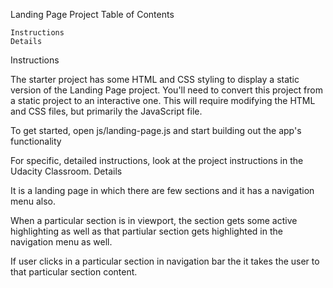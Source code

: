 Landing Page Project
Table of Contents

    Instructions
    Details

Instructions

The starter project has some HTML and CSS styling to display a static version of the Landing Page project. You'll need to convert this project from a static project to an interactive one. This will require modifying the HTML and CSS files, but primarily the JavaScript file.

To get started, open js/landing-page.js and start building out the app's functionality

For specific, detailed instructions, look at the project instructions in the Udacity Classroom.
Details

It is a landing page in which there are few sections and it has a navigation menu also.

When a particular section is in viewport, the section gets some active highlighting as well as that partiular section gets highlighted in the navigation menu as well.

If user clicks in a particular section in navigation bar the it takes the user to that particular section content.
